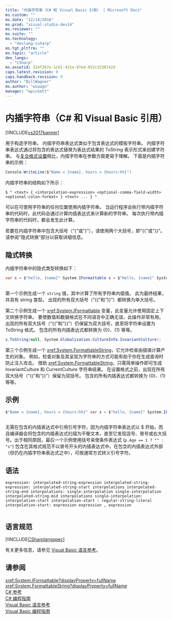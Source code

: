 ```yaml
---
title: "内插字符串（C# 和 Visual Basic 引用） | Microsoft Docs"
ms.custom: ""
ms.date: "12/14/2016"
ms.prod: "visual-studio-dev14"
ms.reviewer: ""
ms.suite: ""
ms.technology: 
  - "devlang-csharp"
ms.tgt_pltfrm: ""
ms.topic: "article"
dev_langs: 
  - "CSharp"
ms.assetid: 324f267e-1c61-431a-97ed-852c1530742d
caps.latest.revision: 9
caps.handback.revision: 9
author: "BillWagner"
ms.author: "wiwagn"
manager: "wpickett"
---
```

# 内插字符串（C# 和 Visual Basic 引用）
[!INCLUDE[vs2017banner](../../../csharp/includes/vs2017banner.md)]

用于构造字符串。  内插字符串表达式类似于包含表达式的模板字符串。  内插字符串表达式通过将包含的表达式替换为表达式结果的 ToString 表示形式来创建字符串。  与[复合格式设置](../Topic/Composite%20Formatting.md)相比，内插字符串在参数方面更易于理解。  下面是内插字符串的示例：  
  
```c#  
Console.WriteLine($"Name = {name}, hours = {hours:hh}")  
```  
  
 内插字符串的结构如下所示：  
  
```  
$ " <text> { <interpolation-expression> <optional-comma-field-width> <optional-colon-format> } <text> ... } "  
```  
  
 可以在可使用字符串的任何位置使用内插字符串。  当运行程序会执行带内插字符串的代码时，此代码会通过计算内插表达式来计算新的字符串。  每次执行带内插字符串的代码时，都会发生此计算。  
  
 若要在内插字符串中包含大括号（“{”或“}”），请使用两个大括号，即“{{”或“}}”。  请参阅“隐式转换”部分以获取详细信息。  
  
## 隐式转换  
 内插字符串中的隐式类型转换如下：  
  
```c#  
var s = $"hello, {name}" System.IFormattable s = $"Hello, {name}" System.FormattableString s = $"Hello, {name}"  
  
```  
  
 第一个示例生成一个 `string` 值，其中计算了所有字符串内插值。  此为最终结果，并具有 string 类型。  出现的所有双大括号（“{{”和“}}”）都转换为单大括号。  
  
 第二个示例生成一个 <xref:System.IFormattable> 变量，此变量允许使用固定上下文转换字符串。  要使数值和数据格式在不同语言中正确无误，此操作非常有用。  出现的所有双大括号（“{{”和“}}”）仍保留为双大括号，直至将字符串设置为 ToString 格式。  包含的所有内插表达式都转换为 {0}、{1} 等等。  
  
```c#  
s.ToString(null, System.Globalization.CultureInfo.InvariantCulture);  
```  
  
 第三个示例生成一个 <xref:System.FormattableString>，它允许检查由插值计算产生的对象。  例如，检查对象及其呈现为字符串的方式可能有助于你在生成查询时防止注入攻击。  借助 <xref:System.FormattableString>，只需简单操作即可生成 InvariantCulture 和 CurrentCulture 字符串结果。  在设置格式之前，出现在所有双大括号（“{{”和“}}”）保留为双括号。  包含的所有内插表达式都转换为 {0}、{1} 等等。  
  
## 示例  
  
```c#  
$"Name = {name}, hours = {hours:hh}" var s = $"hello, {name}" System.IFormattable s = $"Hello, {name}" System.FormattableString s = $"Hello, {name}" $"{person.Name, 20} is {person.Age:D3} year {(p.Age == 1 ? "" : "s")} old."  
  
```  
  
 无需在包含的内插表达式中引用引号字符，因为内插字符串表达式以 $ 开始，而且编译器会将包含的内插表达式扫描为平衡文本，直至它发现逗号、冒号或右大括号。出于相同原因，最后一个示例使用括号来使条件表达式 \(`p.Age == 1 ? "" : "s"`\) 包含在其格式规范不以冒号开头的内插表达式中。在包含的内插表达式外部（但仍在内插字符串表达式之中），可按通常方式转义引号字符。  
  
## 语法  
  
```  
expression: interpolated-string-expression interpolated-string-expression: interpolated-string-start interpolations interpolated-string-end interpolations: single-interpolation single-interpolation interpolated-string-mid interpolations single-interpolation: interpolation-start interpolation-start : regular-string-literal interpolation-start: expression expression , expression  
  
```  
  
## 语言规范  
 [!INCLUDE[CSharplangspec](../../../csharp/language-reference/keywords/includes/csharplangspec_md.md)]  
  
 有关更多信息，请参见 [Visual Basic 语言参考](../../../visual-basic/language-reference/index.md)。  
  
## 请参阅  
 <xref:System.IFormattable?displayProperty=fullName>   
 <xref:System.FormattableString?displayProperty=fullName>   
 [C\# 参考](../../../visual-basic/reference/command-line-compiler/index.md)   
 [C\# 编程指南](../../../csharp/programming-guide/index.md)   
 [Visual Basic 语言参考](../../../visual-basic/language-reference/index.md)   
 [Visual Basic 编程指南](../../../visual-basic/reference/command-line-compiler/index.md)